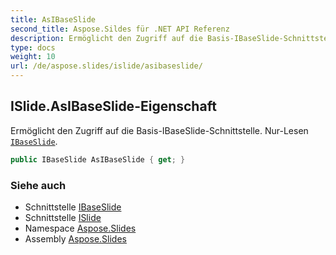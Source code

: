 ```yaml
---
title: AsIBaseSlide
second_title: Aspose.Sildes für .NET API Referenz
description: Ermöglicht den Zugriff auf die Basis-IBaseSlide-Schnittstelle. Nur-Lesen IBaseSlideaspose.slides/ibaseslide.
type: docs
weight: 10
url: /de/aspose.slides/islide/asibaseslide/
---
```


## ISlide.AsIBaseSlide-Eigenschaft

Ermöglicht den Zugriff auf die Basis-IBaseSlide-Schnittstelle. Nur-Lesen [`IBaseSlide`](../../ibaseslide).

```csharp
public IBaseSlide AsIBaseSlide { get; }
```

### Siehe auch

* Schnittstelle [IBaseSlide](../../ibaseslide)
* Schnittstelle [ISlide](../../islide)
* Namespace [Aspose.Slides](../../islide)
* Assembly [Aspose.Slides](../../../)

<!-- DO NOT EDIT: generiert von xmldocmd für Aspose.Slides.dll -->